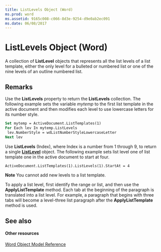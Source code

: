 ```yaml
---
title: ListLevels Object (Word)
ms.prod: word
ms.assetid: 9165c008-c066-8d3e-9254-d9e0ab2ec091
ms.date: 06/08/2017
---
```



# ListLevels Object (Word)

A collection of **ListLevel** objects that represents all the list levels of a list template, either the only level for a bulleted or numbered list or one of the nine levels of an outline numbered list.


## Remarks

Use the **ListLevels** property to return the **ListLevels** collection. The following example sets the variable _mytemp_ to the first list template in the active document and then modifies each level to use lowercase letters for its number style.


```vb
Set mytemp = ActiveDocument.ListTemplates(1) 
For Each lev In mytemp.ListLevels 
 lev.NumberStyle = wdListNumberStyleLowercaseLetter 
Next lev
```

Use **ListLevels** (Index), where Index is a number from 1 through 9, to return a single **[ListLevel](listlevel-object-word.md)** object. The following example sets list level one of list template one in the active document to start at four.




```vb
ActiveDocument.ListTemplates(1).ListLevels(1).StartAt = 4
```


 **Note**  You cannot add new levels to a list template.

To apply a list level, first identify the range or list, and then use the **ApplyListTemplate** method. Each tab at the beginning of the paragraph is translated into a list level. For example, a paragraph that begins with three tabs will become a level-three list paragraph after the **ApplyListTemplate** method is used.


## See also


#### Other resources


[Word Object Model Reference](http://msdn.microsoft.com/library/be452561-b436-bb9b-6f94-3faa9a74a6fd%28Office.15%29.aspx)



